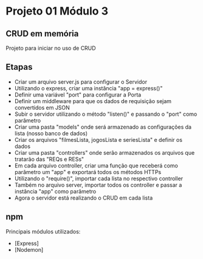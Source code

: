 # Projeto 01 Módulo 3
## CRUD em memória

Projeto para iniciar no uso de CRUD

## Etapas

- Criar um arquivo server.js para configurar o Servidor
- Utilizando o express, criar uma instância "app = express()"
- Definir uma variável "port" para configurar a Porta
- Definir um middleware para que os dados de requisição sejam convertidos em JSON
- Subir o servidor utilizando o método "listen()" e passando o "port" como parâmetro
- Criar uma pasta "models" onde será armazenado as configurações da lista (nosso banco de dados)
- Criar os arquivos "filmesLista, jogosLista e seriesLista" e definir os dados 
- Criar uma pasta "controllers" onde serão armazenados os arquivos que tratarão das "REQs e RESs"
- Em cada arquivo controller, criar uma função que receberá como parâmetro um "app" e exportará todos os métodos HTTPs
- Utilizando o "require()", importar cada lista no respectivo controller
- Também no arquivo server, importar todos os controller e passar a instância "app" como parâmetro
- Agora o servidor está realizando o CRUD em cada lista

## npm

Principais módulos utilizados:

- [Express] 
- [Nodemon] 
